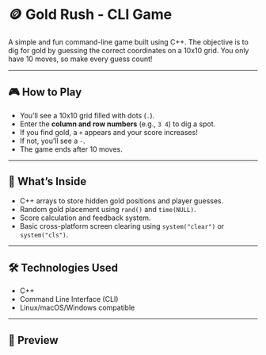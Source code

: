# 🪙 Gold Rush - CLI Game

A simple and fun command-line game built using C++. The objective is to dig for gold by guessing the correct coordinates on a 10x10 grid. You only have 10 moves, so make every guess count!

---

## 🎮 How to Play

- You’ll see a 10x10 grid filled with dots (`.`).
- Enter the **column and row numbers** (e.g., `3 4`) to dig a spot.
- If you find gold, a `+` appears and your score increases!
- If not, you’ll see a `-`.
- The game ends after 10 moves.

---

## 🧠 What’s Inside

- C++ arrays to store hidden gold positions and player guesses.
- Random gold placement using `rand()` and `time(NULL)`.
- Score calculation and feedback system.
- Basic cross-platform screen clearing using `system("clear")` or `system("cls")`.

---

## 🛠️ Technologies Used

- C++
- Command Line Interface (CLI)
- Linux/macOS/Windows compatible

---

## 📸 Preview

